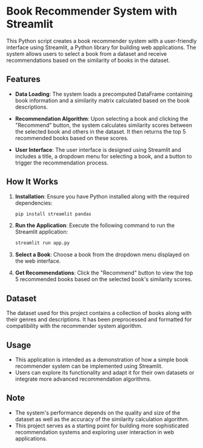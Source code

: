 # Book Recommender System with Streamlit

This Python script creates a book recommender system with a user-friendly interface using Streamlit, a Python library for building web applications. The system allows users to select a book from a dataset and receive recommendations based on the similarity of books in the dataset.

## Features

- **Data Loading**: The system loads a precomputed DataFrame containing book information and a similarity matrix calculated based on the book descriptions.
  
- **Recommendation Algorithm**: Upon selecting a book and clicking the "Recommend" button, the system calculates similarity scores between the selected book and others in the dataset. It then returns the top 5 recommended books based on these scores.
  
- **User Interface**: The user interface is designed using Streamlit and includes a title, a dropdown menu for selecting a book, and a button to trigger the recommendation process.

## How It Works

1. **Installation**: Ensure you have Python installed along with the required dependencies:

    ```bash
    pip install streamlit pandas
    ```

2. **Run the Application**: Execute the following command to run the Streamlit application:

    ```bash
    streamlit run app.py
    ```

3. **Select a Book**: Choose a book from the dropdown menu displayed on the web interface.

4. **Get Recommendations**: Click the "Recommend" button to view the top 5 recommended books based on the selected book's similarity scores.

## Dataset

The dataset used for this project contains a collection of books along with their genres and descriptions. It has been preprocessed and formatted for compatibility with the recommender system algorithm.

## Usage

- This application is intended as a demonstration of how a simple book recommender system can be implemented using Streamlit.
- Users can explore its functionality and adapt it for their own datasets or integrate more advanced recommendation algorithms.

## Note

- The system's performance depends on the quality and size of the dataset as well as the accuracy of the similarity calculation algorithm.
- This project serves as a starting point for building more sophisticated recommendation systems and exploring user interaction in web applications.

